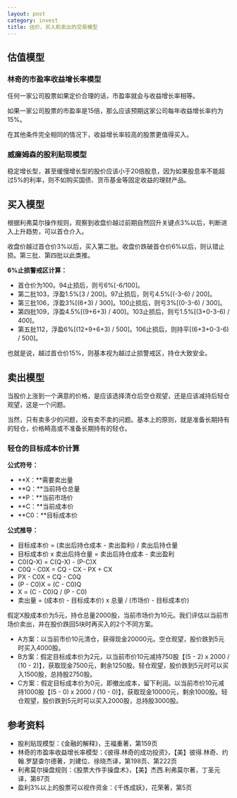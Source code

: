 ```yaml
---
layout: post
category: invest
title: 估价、买入和卖出的交易模型
---
```


## 估值模型 ##

### 林奇的市盈率收益增长率模型 ###

任何一家公司股票如果定价合理的话，市盈率就会与收益增长率相等。

如果一家公司股票的市盈率是15倍，那么应该预期这家公司每年收益增长率约为15%。

在其他条件完全相同的情况下，收益增长率较高的股票更值得买入。

### 威廉姆森的股利贴现模型 ###

稳定增长型，甚至缓慢增长型的股价应该小于20倍股息，因为如果股息率不能超过5%的利率，则不如购买国债、货币基金等固定收益的理财产品。

## 买入模型 ##

根据利弗莫尔操作规则，观察到收盘价越过前期自然回升关键点3%以后，判断进入上升趋势，可以首仓介入。

收盘价越过首仓价3%以后，买入第二批。收盘价跌破首仓价6%以后，则认错止损。第三批、第四批以此类推。

**6%止损警戒区计算：**

- 首仓价为100。94止损后，则亏6%[-6/100]。
- 第二批103，浮盈1.5%[3 / 200]。97止损后，则亏4.5%[(-3-6) / 200]。
- 第三批106，浮盈3%[(6+3) / 300]。100止损后，则亏3%[(0-3-6) / 300]。
- 第四批109，浮盈4.5%[(9+6+3) / 400]。103止损后，则亏1.5%[(3+0-3-6) / 400]。
- 第五批112，浮盈6%[(12+9+6+3) / 500]。106止损后，则持平[(6+3+0-3-6) / 500]。

也就是说，越过首仓价15%，则基本视为越过止损警戒区，持仓大致安全。

## 卖出模型 ##

当股价上涨到一个满意的价格，是应该选择清仓后空仓观望，还是应该减持后轻仓观望，这是一个问题。

当然，只有卖多少的问题，没有卖不卖的问题。基本上的原则，就是准备长期持有的轻仓，价格畸高或不准备长期持有的轻仓。

### 轻仓的目标成本价计算 ###

**公式符号：**

- **X：**需要卖出量
- **Q：**当前持仓总量
- **P：**当前市场价
- **C：**当前成本价
- **C0：**目标成本价

**公式推导：**

- 目标成本价 = (卖出后持仓成本 - 卖出盈利) / 卖出后持仓量
- 目标成本价 x 卖出后持仓量 = 卖出后持仓成本 - 卖出盈利
- C0(Q-X) = C(Q-X) - (P-C)X
- C0Q - C0X = CQ - CX - PX + CX
- PX - C0X = CQ - C0Q
- (P - C0)X = (C - C0)Q
- X = (C - C0)Q / (P - C0)
- 卖出量 = (成本价 - 目标成本价) x 总量 / (市场价 - 目标成本价)

假定X股成本价为5元，持仓总量2000股，当前市场价为10元。我们评估以当前市场价卖出，并在股价跌回5块时再买入的2个不同方案。

- A方案：以当前市价10元清仓，获得现金20000元。空仓观望，股价跌到5元时买入4000股。
- B方案：假定目标成本价为2元，以当前市价10元减持750股【(5 - 2) x 2000 / (10 - 2)】，获取现金7500元，剩余1250股。轻仓观望，股价跌到5元时可以买入1500股，总持股2750股。
- C方案：假定目标成本价为0元，即撤出成本，留下利润。以当前市价10元减持1000股【(5 - 0) x 2000 / (10 - 0)】，获取现金10000元，剩余1000股。轻仓观望，股价跌到5元时可以买入2000股，总持股3000股。

## 参考资料 ##

- 股利贴现模型：《金融的解释》，王福重著，第159页
- 林奇的市盈率收益增长率模型：《彼得.林奇的成功投资》，【美】彼得.林奇、约翰.罗瑟查尔德著，刘建位、徐晓杰译，第198页、第222页
- 利弗莫尔操盘规则：《股票大作手操盘术》，【美】杰西.利弗莫尔著，丁圣元译，第87页
- 盈利3%以上的股票可以视作资金：《千炼成妖》，花荣著，第5页